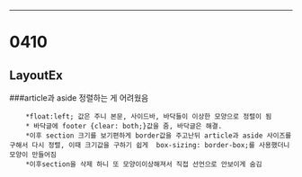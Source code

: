 ----------------------
# 0410 
## LayoutEx
###article과 aside 정렬하는 게 어려웠음

		*float:left; 값은 주니 본문, 사이드바, 바닥들이 이상한 모양으로 정렬이 됨
		* 바닥글에 footer {clear: both;}값을 줌, 바닥글은 해결.
		*이후 section 크기를 보기편하게 border값을 주고난뒤 article과 aside 사이즈를 구해서 다시 정렬, 이때 크기값을 구하기 쉽게  box-sizing: border-box;를 사용했더니 모양이 만들어짐 
		*이후section을 삭제 하니 또 모양이이상해져서 직접 선언으로 안보이게 숨김
